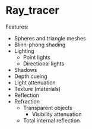 # Ray_tracer

Features: 
- Spheres and triangle meshes
- Blinn-phong shading
- Lighting
    - Point lights
    - Directional lights
- Shadows
- Depth cueing 
- Light attenuation
- Texture (materials)
- Reflection
- Refraction
    - Transparent objects
        - Visibility attenuation
    - Total internal reflection
